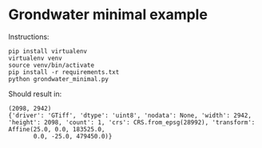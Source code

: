 # Grondwater minimal example

Instructions:
```
pip install virtualenv
virtualenv venv
source venv/bin/activate
pip install -r requirements.txt
python grondwater_minimal.py  
```
Should result in:
```
(2098, 2942)
{'driver': 'GTiff', 'dtype': 'uint8', 'nodata': None, 'width': 2942, 'height': 2098, 'count': 1, 'crs': CRS.from_epsg(28992), 'transform': Affine(25.0, 0.0, 183525.0,
       0.0, -25.0, 479450.0)}
```